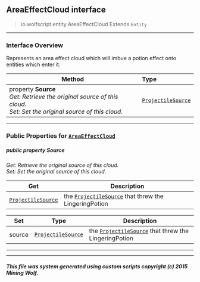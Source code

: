 ## AreaEffectCloud __interface__

>io.wolfscript.entity.AreaEffectCloud
>Extends `Entity`

---

### Interface Overview

Represents an area effect cloud which will imbue a potion effect onto entities which enter it.

Method | Type   
--- | :--- 
  property __Source__ <br> _Get: Retrieve the original source of this cloud.<br>Set: Set the original source of this cloud._ | [`ProjectileSource`](../projectiles/ProjectileSource.md)



---


### Public Properties for [`AreaEffectCloud`](AreaEffectCloud.md)

##### <a id='source'></a>public   property __Source__

_Get: Retrieve the original source of this cloud.<br>Set: Set the original source of this cloud._

Get | Description
--- | --- 
[`ProjectileSource`](../projectiles/ProjectileSource.md) | the [`ProjectileSource`](../projectiles/ProjectileSource.md) that threw the LingeringPotion

Set | Type | Description  
--- | --- | --- 
source | [`ProjectileSource`](../projectiles/ProjectileSource.md) | the [`ProjectileSource`](../projectiles/ProjectileSource.md) that threw the LingeringPotion


---
---


##### This file was system generated using custom scripts copyright (c) 2015 Mining Wolf.
	

